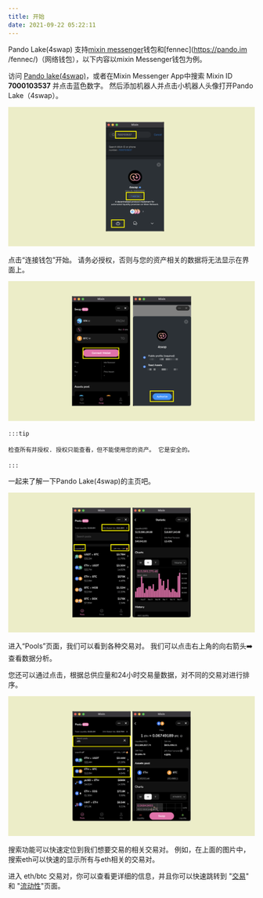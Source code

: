 ```yaml
---
title: 开始
date: 2021-09-22 05:22:11
---
```


Pando Lake(4swap) 支持[mixin messenger](https://docs.pando.im/docs/wallets/mixin-messenger)钱包和[fennec](https://pando.im /fennec/)（网络钱包），以下内容以mixin Messenger钱包为例。

访问 [Pando lake(4swap)](https://lake.pando.im)，或者在Mixin Messenger App中搜索 Mixin ID **7000103537** 并点击蓝色数字。 然后添加机器人并点击小机器人头像打开Pando Lake（4swap）。

![](../assets/lake-get-started-p1.png)

点击“连接钱包”开始。 请务必授权，否则与您的资产相关的数据将无法显示在界面上。

![](../assets/lake-get-started-p2.png)

````mdx-code-block
:::tip

检查所有并授权. 授权只能查看，但不能使用您的资产。 它是安全的。

:::
````

一起来了解一下Pando Lake(4swap)的主页吧。

![](../assets/lake-get-started-p3.png)

进入“Pools”页面，我们可以看到各种交易对。 我们可以点击右上角的向右箭头➡️ 查看数据分析。

您还可以通过点击，根据总供应量和24小时交易量数据，对不同的交易对进行排序。

![](../assets/lake-get-started-p4.png)

搜索功能可以快速定位到我们想要交易的相关交易对。 例如，在上面的图片中，搜索eth可以快速的显示所有与eth相关的交易对。

进入 eth/btc 交易对，你可以查看更详细的信息，并且你可以快速跳转到 "[交易](https://docs.pando.im/docs/lake/tutorials/swapping)" 和 "[流动性](https://docs.pando.im/docs/lake/tutorials/providing-liquidity)"页面。





